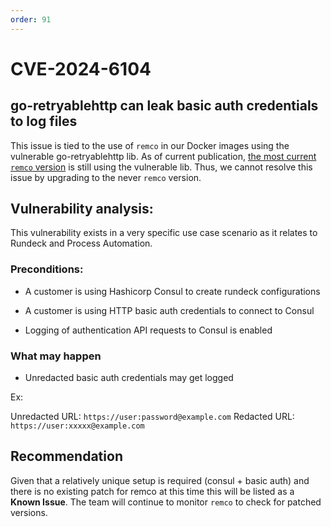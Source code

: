 ```yaml
---
order: 91
---
```


# CVE-2024-6104

## go-retryablehttp can leak basic auth credentials to log files

This issue is tied to the use of `remco` in our Docker images using the vulnerable go-retryablehttp lib. As of current publication, [the most current `remco` version](https://github.com/HeavyHorst/remco) is still using the vulnerable lib. Thus, we cannot resolve this issue by upgrading to the never `remco` version.

## Vulnerability analysis:

This vulnerability exists in a very specific use case scenario as it relates to Rundeck and Process Automation.

### Preconditions:

- A customer is using Hashicorp Consul to create rundeck configurations

- A customer is using  HTTP basic auth credentials to connect to Consul

- Logging of authentication API requests to Consul is enabled

### What may happen

- Unredacted basic auth credentials may get logged

Ex:

Unredacted URL: `https://user:password@example.com`
Redacted URL: `https://user:xxxxx@example.com`
 

## Recommendation
 
Given that a relatively unique setup is required (consul + basic auth) and there is no existing patch for remco at this time this will be listed as a **Known Issue**.  The team will continue to monitor `remco` to check for patched versions.

